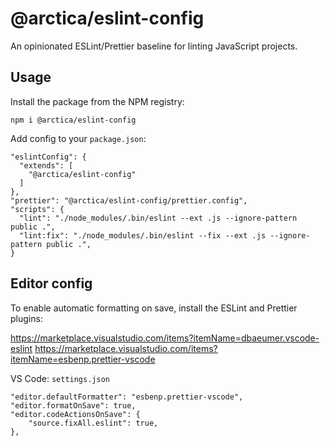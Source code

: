 # @arctica/eslint-config

An opinionated ESLint/Prettier baseline for linting JavaScript projects.

## Usage

Install the package from the NPM registry:

`npm i @arctica/eslint-config`

Add config to your `package.json`:

```
"eslintConfig": {
  "extends": [
    "@arctica/eslint-config"
  ]
},
"prettier": "@arctica/eslint-config/prettier.config",
"scripts": {
  "lint": "./node_modules/.bin/eslint --ext .js --ignore-pattern public .",
  "lint:fix": "./node_modules/.bin/eslint --fix --ext .js --ignore-pattern public .",
}

```

## Editor config

To enable automatic formatting on save, install the ESLint and Prettier plugins:

https://marketplace.visualstudio.com/items?itemName=dbaeumer.vscode-eslint
https://marketplace.visualstudio.com/items?itemName=esbenp.prettier-vscode

VS Code: `settings.json`

```
"editor.defaultFormatter": "esbenp.prettier-vscode",
"editor.formatOnSave": true,
"editor.codeActionsOnSave": {
    "source.fixAll.eslint": true,
},
```
